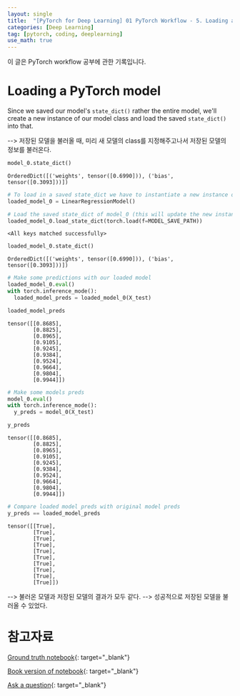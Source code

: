```yaml
---
layout: single
title:  "[PyTorch for Deep Learning] 01 PyTorch Workflow - 5. Loading a PyTorch model"
categories: [Deep Learning]
tag: [pytorch, coding, deeplearning]
use_math: true
---
```


이 글은 PyTorch workflow 공부에 관한 기록입니다.


# Loading a PyTorch model

Since we saved our model's `state_dict()` rather the entire model, we'll create a new instance of our model class and load the saved `state_dict()` into that. 

--> 저장된 모델을 불러올 때, 미리 새 모델의 class를 지정해주고나서 저장된 모델의 정보를 불러온다.

```python
model_0.state_dict()
```




    OrderedDict([('weights', tensor([0.6990])), ('bias', tensor([0.3093]))])




```python
# To load in a saved state_dict we have to instantiate a new instance of our model class
loaded_model_0 = LinearRegressionModel()

# Load the saved state_dict of model_0 (this will update the new instance with updated parameters)
loaded_model_0.load_state_dict(torch.load(f=MODEL_SAVE_PATH))
```




    <All keys matched successfully>




```python
loaded_model_0.state_dict()
```




    OrderedDict([('weights', tensor([0.6990])), ('bias', tensor([0.3093]))])




```python
# Make some predictions with our loaded model
loaded_model_0.eval()
with torch.inference_mode():
  loaded_model_preds = loaded_model_0(X_test)

loaded_model_preds
```




    tensor([[0.8685],
            [0.8825],
            [0.8965],
            [0.9105],
            [0.9245],
            [0.9384],
            [0.9524],
            [0.9664],
            [0.9804],
            [0.9944]])




```python
# Make some models preds
model_0.eval()
with torch.inference_mode():
  y_preds = model_0(X_test)

y_preds
```




    tensor([[0.8685],
            [0.8825],
            [0.8965],
            [0.9105],
            [0.9245],
            [0.9384],
            [0.9524],
            [0.9664],
            [0.9804],
            [0.9944]])




```python
# Compare loaded model preds with original model preds
y_preds == loaded_model_preds
```




    tensor([[True],
            [True],
            [True],
            [True],
            [True],
            [True],
            [True],
            [True],
            [True],
            [True]])

--> 불러온 모델과 저장된 모델의 결과가 모두 같다. --> 성공적으로 저장된 모델을 불러올 수 있었다.

# 참고자료

[Ground truth notebook](https://github.com/mrdbourke/pytorch-deep-learning/blob/main/01_pytorch_workflow.ipynb){: target="_blank"}

[Book version of notebook](https://www.learnpytorch.io/01_pytorch_workflow/){: target="_blank"}

[Ask a question](https://github.com/mrdbourke/pytorch-deep-learning/discussions){: target="_blank"}